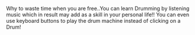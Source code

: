Why to waste time when you are free..You can learn Drumming by listening music which in result may add as a skill in your personal life!!
You can even use keyboard buttons to play the drum machine instead of clicking on a Drum!
